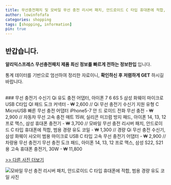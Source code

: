 ```yaml
---
title: 무선충전패치 및 모바일 무선 충전 리시버 패치, 안드로이드 C 타입 휴대폰에 적합, 범용 경량 유도 코일 
author: lowinfofafa
categories: shopping
tags: [shopping, information]
pin: true
---
```


## 반갑습니다. 

**알리익스프레스 무선충전패치 제품 최신 정보를 빠르게 전하는 정보한입** 입니다.

통계 데이터를 기반으로 엄선하여 정리한 자료이니, **확인하신 후 저렴하게 GET** 하시길 바랍니다.

<br >
### 무선 충전기 수신기 Qi 유도 충전 어댑터, 아이폰 7 6 6S 5 삼성 화웨이 마이크로 USB C타입 QI 패드 도크 커넥터  - ₩ 2,600 // Qi 무선 충전기 수신기 지원 유형 C MicroUSB 빠른 무선 충전 어댑터 iPhone5-7 안 드 로이드 전화 무선 충전  - ₩ 2,900 // 자동차 무선 고속 충전 매트 15W, 실리콘 미끄럼 방지 패드, 아이폰 14, 13, 12 프로 맥스, 삼성 휴대폰 충전기  - ₩ 3,700 // 모바일 무선 충전 리시버 패치, 안드로이드 C 타입 휴대폰에 적합, 범용 경량 유도 코일  - ₩ 1,300 // 경량 Qi 무선 충전 수신기, 삼성 화웨이 샤오미 범용 마이크로 USB C 타입 고속 무선 충전기 어댑터  - ₩ 2,900 // 차량용 무선 충전기 무선 충전 도크 패드, 아이폰 14, 13, 12 프로 맥스, 삼성 S22, S21 용 고속 휴대폰 충전기, 30W  - ₩ 11,800

[>> 다른 사진 더보기](https://alongwithus.com/무선충전패치-1499)

![모바일 무선 충전 리시버 패치, 안드로이드 C 타입 휴대폰에 적합, 범용 경량 유도 코일  사진](https://ae04.alicdn.com/kf/S7bf45e7c0ac047fa85d5839329596389y/Mobile-Wireless-Charging-Receiver-Patch-Suitable-For-Android-Type-C-Phones-Universal-And-Lightweight-Induction-Coil.jpg)
                        